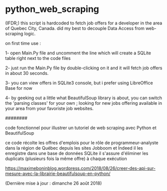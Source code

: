 # python_web_scraping

(IFDR;)
this script is hardcoded to fetch job offers for a developer in the area of Quebec City, Canada.
did my best to decouple Data Access from web-scraping logic.

on first time use :

1- open Main.Py file and uncomment the line which will create a SQLite table right next to the code files

2- just run the Main.Py file by double-clicking on it and it will fetch job offers in about 30 seconds.

3- you can view offers in SQLite3 console, but i prefer using LibreOffice Base for now

4- by geeking out a little what BeautifulSoup library is about, you can switch the 'parsing classes' for your own ; looking for new jobs offering available in your area from your favoriste job websites.

########

code fonctionnel pour illustrer
un tutoriel de web scraping avec
Python et BeautifulSoup

ce code récolte les offres d'emplois pour le rôle de programmeur-analyste dans la région de Québec depuis les sites Jobboom et Indeed
il les enregistre dans une base de données SQLite
il s'assure d'éliminer les duplicats (plusieurs fois la même offre) à chaque exécution

https://maximeboninblog.wordpress.com/2018/08/26/creer-des-api-sur-mesure-avec-la-librairie-beautifulsoup-en-python/

(Dernière mise à jour : dimanche 26 août 2018)
